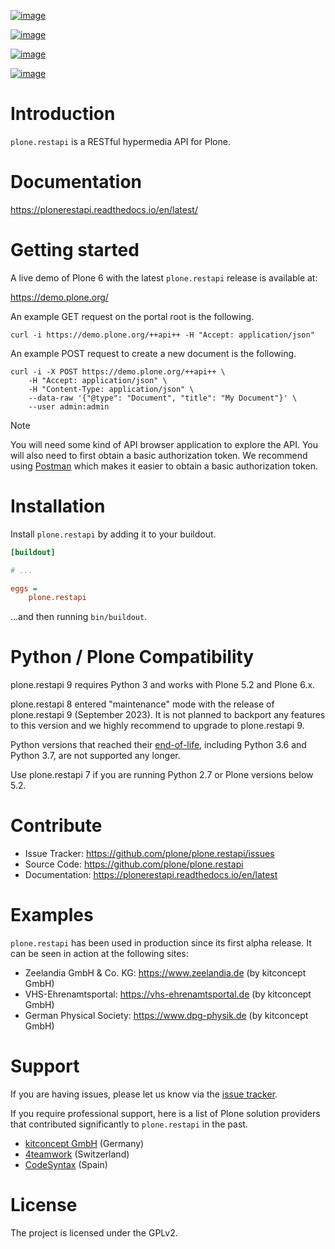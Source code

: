 [![image](https://github.com/plone/plone.restapi/actions/workflows/tests.yml/badge.svg?branch=main)](https://github.com/plone/plone.restapi/actions/workflows/tests.yml)

[![image](https://coveralls.io/repos/github/plone/plone.restapi/badge.svg?branch=main)](https://coveralls.io/github/plone/plone.restapi?branch=main)

[![image](https://readthedocs.org/projects/pip/badge)](https://plonerestapi.readthedocs.io/en/latest/)

[![image](https://img.shields.io/pypi/v/plone.restapi.svg)](https://pypi.org/project/plone.restapi/)

# Introduction

`plone.restapi` is a RESTful hypermedia API for Plone.

# Documentation

<https://plonerestapi.readthedocs.io/en/latest/>

# Getting started

A live demo of Plone 6 with the latest `plone.restapi` release is
available at:

<https://demo.plone.org/>

An example GET request on the portal root is the following.

```shell
curl -i https://demo.plone.org/++api++ -H "Accept: application/json"
```

An example POST request to create a new document is the following.

```shell
curl -i -X POST https://demo.plone.org/++api++ \
    -H "Accept: application/json" \
    -H "Content-Type: application/json" \
    --data-raw '{"@type": "Document", "title": "My Document"}' \
    --user admin:admin
```

> [!NOTE]  
> You will need some kind of API browser application to explore the API.
> You will also need to first obtain a basic authorization token.
> We recommend using [Postman](https://www.postman.com/) which makes it
> easier to obtain a basic authorization token.

# Installation

Install `plone.restapi` by adding it to your buildout.

```ini
[buildout]

# ...

eggs =
    plone.restapi
```

...and then running `bin/buildout`.

# Python / Plone Compatibility

plone.restapi 9 requires Python 3 and works with Plone 5.2 and Plone
6.x.

plone.restapi 8 entered "maintenance" mode with the release of
plone.restapi 9 (September 2023). It is not planned to backport any
features to this version and we highly recommend to upgrade to
plone.restapi 9.

Python versions that reached their
[end-of-life](https://devguide.python.org/versions/), including Python
3.6 and Python 3.7, are not supported any longer.

Use plone.restapi 7 if you are running Python 2.7 or Plone versions
below 5.2.

# Contribute

- Issue Tracker: <https://github.com/plone/plone.restapi/issues>
- Source Code: <https://github.com/plone/plone.restapi>
- Documentation: <https://plonerestapi.readthedocs.io/en/latest>

# Examples

`plone.restapi` has been used in production since its first alpha
release. It can be seen in action at the following sites:

- Zeelandia GmbH & Co. KG: <https://www.zeelandia.de> (by kitconcept
  GmbH)
- VHS-Ehrenamtsportal: <https://vhs-ehrenamtsportal.de> (by kitconcept
  GmbH)
- German Physical Society: <https://www.dpg-physik.de> (by kitconcept
  GmbH)

# Support

If you are having issues, please let us know via the [issue
tracker](https://github.com/plone/plone.restapi/issues).

If you require professional support, here is a list of Plone solution
providers that contributed significantly to `plone.restapi` in the past.

- [kitconcept GmbH](https://kitconcept.com) (Germany)
- [4teamwork](https://www.4teamwork.ch/en) (Switzerland)
- [CodeSyntax](https://www.codesyntax.com/en) (Spain)

# License

The project is licensed under the GPLv2.
